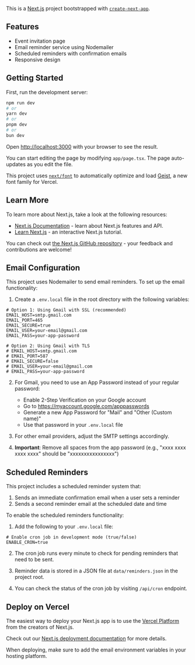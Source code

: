 This is a [Next.js](https://nextjs.org) project bootstrapped with [`create-next-app`](https://nextjs.org/docs/app/api-reference/cli/create-next-app).

## Features

- Event invitation page
- Email reminder service using Nodemailer
- Scheduled reminders with confirmation emails
- Responsive design

## Getting Started

First, run the development server:

```bash
npm run dev
# or
yarn dev
# or
pnpm dev
# or
bun dev
```

Open [http://localhost:3000](http://localhost:3000) with your browser to see the result.

You can start editing the page by modifying `app/page.tsx`. The page auto-updates as you edit the file.

This project uses [`next/font`](https://nextjs.org/docs/app/building-your-application/optimizing/fonts) to automatically optimize and load [Geist](https://vercel.com/font), a new font family for Vercel.

## Learn More

To learn more about Next.js, take a look at the following resources:

- [Next.js Documentation](https://nextjs.org/docs) - learn about Next.js features and API.
- [Learn Next.js](https://nextjs.org/learn) - an interactive Next.js tutorial.

You can check out [the Next.js GitHub repository](https://github.com/vercel/next.js) - your feedback and contributions are welcome!

## Email Configuration

This project uses Nodemailer to send email reminders. To set up the email functionality:

1. Create a `.env.local` file in the root directory with the following variables:

```
# Option 1: Using Gmail with SSL (recommended)
EMAIL_HOST=smtp.gmail.com
EMAIL_PORT=465
EMAIL_SECURE=true
EMAIL_USER=your-email@gmail.com
EMAIL_PASS=your-app-password

# Option 2: Using Gmail with TLS
# EMAIL_HOST=smtp.gmail.com
# EMAIL_PORT=587
# EMAIL_SECURE=false
# EMAIL_USER=your-email@gmail.com
# EMAIL_PASS=your-app-password
```

2. For Gmail, you need to use an App Password instead of your regular password:
   - Enable 2-Step Verification on your Google account
   - Go to https://myaccount.google.com/apppasswords
   - Generate a new App Password for "Mail" and "Other (Custom name)"
   - Use that password in your `.env.local` file

3. For other email providers, adjust the SMTP settings accordingly.

4. **Important**: Remove all spaces from the app password (e.g., "xxxx xxxx xxxx xxxx" should be "xxxxxxxxxxxxxxxx")

## Scheduled Reminders

This project includes a scheduled reminder system that:

1. Sends an immediate confirmation email when a user sets a reminder
2. Sends a second reminder email at the scheduled date and time

To enable the scheduled reminders functionality:

1. Add the following to your `.env.local` file:

```
# Enable cron job in development mode (true/false)
ENABLE_CRON=true
```

2. The cron job runs every minute to check for pending reminders that need to be sent.

3. Reminder data is stored in a JSON file at `data/reminders.json` in the project root.

4. You can check the status of the cron job by visiting `/api/cron` endpoint.

## Deploy on Vercel

The easiest way to deploy your Next.js app is to use the [Vercel Platform](https://vercel.com/new?utm_medium=default-template&filter=next.js&utm_source=create-next-app&utm_campaign=create-next-app-readme) from the creators of Next.js.

Check out our [Next.js deployment documentation](https://nextjs.org/docs/app/building-your-application/deploying) for more details.

When deploying, make sure to add the email environment variables in your hosting platform.
